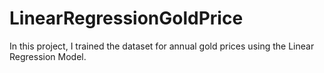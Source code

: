 # LinearRegressionGoldPrice
In this project, I trained the dataset for annual gold prices using the Linear Regression Model.
